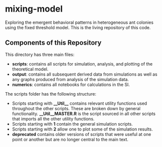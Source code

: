 # mixing-model
Exploring the emergent behavioral patterns in heterogeneous ant colonies using the fixed threshold model. This is the living repository of this code.

## Components of this Repository
This directory has three main files:
* **scripts**: contains all scripts for simulation, analysis, and plotting of the theoretical model.
* **output**: contains all subsequent derived data from simulations as well as any graphs produced from analysis of the simulation data.
* **numerics**: contains all notebooks for calculations in the SI.

The scripts folder has the following structure:
* Scripts starting with **\_\_Util__** contains relevant utility functions used throughout the other scripts. These are broken down by general functionality. **__Util__MASTER.R** is the script sourced in all other scripts that imports all the other utility functions. 
* Scripts starting with **1** contain the general simulation scripts.
* Scripts starting with **2** allow one to plot some of the simulation results.
* **deprecated** contains older versions of scripts that were useful at one point or another but are no longer central to the main text. 
